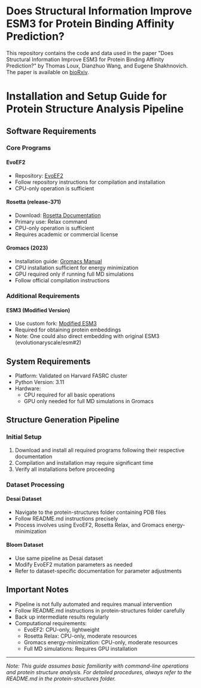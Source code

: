 # Does Structural Information Improve ESM3 for Protein Binding Affinity Prediction?

This repository contains the code and data used in the paper "Does Structural Information Improve ESM3 for Protein Binding Affinity Prediction?" by Thomas Loux, Dianzhuo Wang, and Eugene Shakhnovich. The paper is available on [bioRxiv](https://www.biorxiv.org/content/10.1101/2024.12.09.627585v1).

# Installation and Setup Guide for Protein Structure Analysis Pipeline

## Software Requirements

### Core Programs

#### EvoEF2
* Repository: [EvoEF2](https://github.com/tommyhuangthu/EvoEF2)
* Follow repository instructions for compilation and installation
* CPU-only operation is sufficient

#### Rosetta (release-371)
* Download: [Rosetta Documentation](https://docs.rosettacommons.org/docs/latest/getting_started/Getting-Started)
* Primary use: Relax command 
* CPU-only operation is sufficient
* Requires academic or commercial license

#### Gromacs (2023)
* Installation guide: [Gromacs Manual](https://manual.gromacs.org/documentation/current/install-guide/index.html)
* CPU installation sufficient for energy minimization
* GPU required only if running full MD simulations
* Follow official compilation instructions

### Additional Requirements

#### ESM3 (Modified Version)
* Use custom fork: [Modified ESM3](https://github.com/thomasloux/esm3)
* Required for obtaining protein embeddings
* Note: One could also direct embedding with original ESM3 (evolutionaryscale/esm#2)

## System Requirements

* Platform: Validated on Harvard FASRC cluster
* Python Version: 3.11
* Hardware:
  * CPU required for all basic operations
  * GPU only needed for full MD simulations in Gromacs

## Structure Generation Pipeline

### Initial Setup
1. Download and install all required programs following their respective documentation
2. Compilation and installation may require significant time
3. Verify all installations before proceeding

### Dataset Processing

#### Desai Dataset
* Navigate to the protein-structures folder containing PDB files
* Follow README.md instructions precisely
* Process involves using EvoEF2, Rosetta Relax, and Gromacs energy-minimization

#### Bloom Dataset
* Use same pipeline as Desai dataset
* Modify EvoEF2 mutation parameters as needed
* Refer to dataset-specific documentation for parameter adjustments

## Important Notes

* Pipeline is not fully automated and requires manual intervention
* Follow README.md instructions in protein-structures folder carefully
* Back up intermediate results regularly
* Computational requirements:
  * EvoEF2: CPU-only, lightweight
  * Rosetta Relax: CPU-only, moderate resources
  * Gromacs energy-minimization: CPU-only, moderate resources
  * Full MD simulations: Requires GPU installation

---

*Note: This guide assumes basic familiarity with command-line operations and protein structure analysis. For detailed procedures, always refer to the README.md in the protein-structures folder.*
